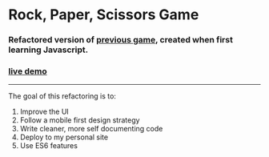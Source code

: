 # Rock, Paper, Scissors Game

### Refactored version of [previous game](https://github.com/htder/Rock-Paper-Scissors), created when first learning Javascript.

### [live demo](https://admiring-sammet-95461d.netlify.app/)

---

The goal of this refactoring is to:

1. Improve the UI
2. Follow a mobile first design strategy
3. Write cleaner, more self documenting code
4. Deploy to my personal site
5. Use ES6 features
